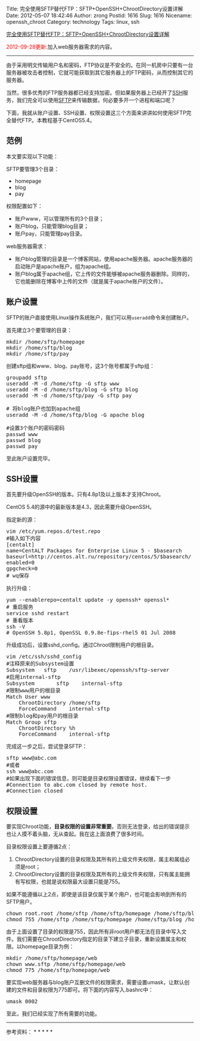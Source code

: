 Title: 完全使用SFTP替代FTP：SFTP+OpenSSH+ChrootDirectory设置详解
Date: 2012-05-07 18:42:46
Author: zrong
Postid: 1616
Slug: 1616
Nicename: openssh_chroot
Category: technology
Tags: linux, ssh

[完全使用SFTP替代FTP：SFTP+OpenSSH+ChrootDirectory设置详解](http://zengrong.net/post/1616.htm)

<span style="color:red">2012-09-28更新:</span>加入web服务器需求的内容。
<hr>

由于采用明文传输用户名和密码，FTP协议是不安全的。在同一机房中只要有一台服务器被攻击者控制，它就可能获取到其它服务器上的FTP密码，从而控制其它的服务器。

当然，很多优秀的FTP服务器都已经支持加密。但如果服务器上已经开了[SSH](http://zh.wikipedia.org/wiki/SSH)服务，我们完全可以使用[SFTP](http://zh.wikipedia.org/wiki/SFTP)来传输数据，何必要多开一个进程和端口呢？

下面，我就从账户设置、SSH设置、权限设置这三个方面来讲讲如何使用SFTP完全替代FTP。本教程基于CentOS5.4。<!--more-->

## 范例

本文要实现以下功能：

SFTP要管理3个目录：

* homepage
* blog
* pay

权限配置如下：

* 账户www，可以管理所有的3个目录；
* 账户blog，只能管理blog目录；
* 账户pay，只能管理pay目录。

web服务器需求：

* 账户blog管理的目录是一个博客网站，使用apache服务器。apache服务器的启动账户是apache账户，组为apache组。
* 账户blog属于apache组，它上传的文件能够被apache服务器删除。同样的，它也能删除在博客中上传的文件（就是属于apache账户的文件）。

## 账户设置

SFTP的账户直接使用Linux操作系统账户，我们可以用`useradd`命令来创建账户。

首先建立3个要管理的目录：

<pre lang="BASH">
mkdir /home/sftp/homepage
mkdir /home/sftp/blog
mkdir /home/sftp/pay
</pre>

创建sftp组和www、blog、pay账号，这3个账号都属于sftp组：

<pre lang="BASH">
groupadd sftp 
useradd -M -d /home/sftp -G sftp www
useradd -M -d /home/sftp/blog -G sftp blog
useradd -M -d /home/sftp/pay -G sftp pay

# 将blog账户也加到apache组
useradd -M -d /home/sftp/blog -G apache blog

#设置3个账户的密码密码
passwd www
passwd blog
passwd pay
</pre>

至此账户设置完毕。

## SSH设置

首先要升级OpenSSH的版本。只有4.8p1及以上版本才支持Chroot。

CentOS 5.4的源中的最新版本是4.3，因此需要升级OpenSSH。

指定新的源：

<pre lang="BASH">
vim /etc/yum.repos.d/test.repo
#输入如下内容
[centalt]
name=CentALT Packages for Enterprise Linux 5 - $basearch
baseurl=http://centos.alt.ru/repository/centos/5/$basearch/
enabled=0
gpgcheck=0
# wq保存
</pre>

执行升级：

<pre lang="BASH">
yum --enablerepo=centalt update -y openssh* openssl*
# 重启服务
service sshd restart
# 重看版本
ssh -V
# OpenSSH_5.8p1, OpenSSL 0.9.8e-fips-rhel5 01 Jul 2008
</pre>

升级成功后，设置sshd_config。通过Chroot限制用户的根目录。

<pre lang="BASH">
vim /etc/ssh/sshd_config
#注释原来的Subsystem设置
Subsystem	sftp	/usr/libexec/openssh/sftp-server
#启用internal-sftp
Subsystem       sftp    internal-sftp
#限制www用户的根目录
Match User www
	ChrootDirectory /home/sftp
	ForceCommand	internal-sftp
#限制blog和pay用户的根目录
Match Group sftp
	ChrootDirectory %h
	ForceCommand	internal-sftp
</pre>

完成这一步之后，尝试登录SFTP：

<pre lang="BASH">
sftp www@abc.com
#或者
ssh www@abc.com
#如果出现下面的错误信息，则可能是目录权限设置错误，继续看下一步
#Connection to abc.com closed by remote host.
#Connection closed
</pre>

## 权限设置

要实现Chroot功能，**目录权限的设置非常重要**。否则无法登录，给出的错误提示也让人摸不着头脑，无从查起。我在这上面浪费了很多时间。

目录权限设置上要遵循2点：

1. ChrootDirectory设置的目录权限及其所有的上级文件夹权限，属主和属组必须是root；
2. ChrootDirectory设置的目录权限及其所有的上级文件夹权限，只有属主能拥有写权限，也就是说权限最大设置只能是755。

如果不能遵循以上2点，即使是该目录仅属于某个用户，也可能会影响到所有的SFTP用户。

<pre lang="BASH">
chown root.root /home/sftp /home/sftp/homepage /home/sftp/blog /home/sftp/pay
chmod 755 /home/sftp /home/sftp/homepage /home/sftp/blog /home/sftp/pay
</pre>

由于上面设置了目录的权限是755，因此所有非root用户都无法在目录中写入文件。我们需要在ChrootDirectory指定的目录下建立子目录，重新设置属主和权限。以homepage目录为例：

<pre lang="BASH">
mkdir /home/sftp/homepage/web
chown www.sftp /home/sftp/homepage/web
chmod 775 /home/sftp/homepage/web
</pre>

要实现web服务器与blog账户互删文件的权限需求，需要设置umask，让默认创建的文件和目录权限为775即可。将下面的内容写入.bashrc中：

<pre lang="BASH">
umask 0002
</pre>

至此，我们已经实现了所有需要的功能。
<hr>
参考资料：
* <http://www.mike.org.cn/articles/centos-sftp-chroot/>
* <http://www.mike.org.cn/articles/centos-install-openssh/>
* <http://www.ctohome.com/FuWuQi/29/554.html>
* <http://rainbird.blog.51cto.com/211214/275162/>
* <http://www.debian-administration.org/articles/590>
